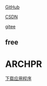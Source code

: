 ### 
  [GitHub](https://github.com/ACodeHX)
  
  [CSDN](https://blog.csdn.net/White_shy?spm=1000.2115.3001.5343)
  
  [gitee](https://gitee.com/ACodeHX)
  
## free  

# ARCHPR

[下载应用程序](https://github.com/ACodeHX/free/releases/tag/free)
